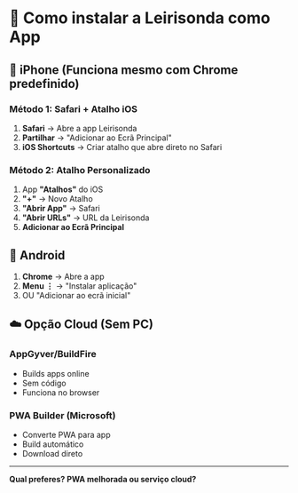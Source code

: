 # 📱 Como instalar a Leirisonda como App

## 🍎 **iPhone (Funciona mesmo com Chrome predefinido)**

### **Método 1: Safari + Atalho iOS**

1. **Safari** → Abre a app Leirisonda
2. **Partilhar** → "Adicionar ao Ecrã Principal"
3. **iOS Shortcuts** → Criar atalho que abre direto no Safari

### **Método 2: Atalho Personalizado**

1. App **"Atalhos"** do iOS
2. **"+"** → Novo Atalho
3. **"Abrir App"** → Safari
4. **"Abrir URLs"** → URL da Leirisonda
5. **Adicionar ao Ecrã Principal**

## 🤖 **Android**

1. **Chrome** → Abre a app
2. **Menu ⋮** → "Instalar aplicação"
3. OU "Adicionar ao ecrã inicial"

## ☁️ **Opção Cloud (Sem PC)**

### **AppGyver/BuildFire**

- Builds apps online
- Sem código
- Funciona no browser

### **PWA Builder (Microsoft)**

- Converte PWA para app
- Build automático
- Download direto

---

**Qual preferes? PWA melhorada ou serviço cloud?**
